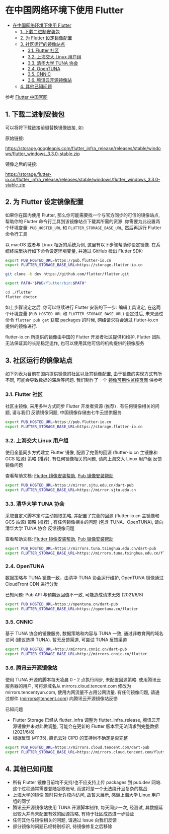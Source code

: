 # 在中国网络环境下使用 Flutter

- [在中国网络环境下使用 Flutter](#在中国网络环境下使用-flutter)
  - [1. 下载二进制安装包](#1-下载二进制安装包)
  - [2. 为 Flutter 设定镜像配置](#2-为-flutter-设定镜像配置)
  - [3. 社区运行的镜像站点](#3-社区运行的镜像站点)
    - [3.1. Flutter 社区](#31-flutter-社区)
    - [3.2. 上海交大 Linux 用户组](#32-上海交大-linux-用户组)
    - [3.3. 清华大学 TUNA 协会](#33-清华大学-tuna-协会)
    - [2.4. OpenTUNA](#24-opentuna)
    - [3.5. CNNIC](#35-cnnic)
    - [3.6. 腾讯云开源镜像站](#36-腾讯云开源镜像站)
  - [4. 其他已知问题](#4-其他已知问题)

参考 [Flutter 中国官网](https://flutter.cn)

## 1. 下载二进制安装包

可以将将下载链接前缀替换镜像链接, 如:

原始链接:

<https://storage.googleapis.com/flutter_infra_release/releases/stable/windows/flutter_windows_3.3.0-stable.zip>

镜像之后的链接:

<https://storage.flutter-io.cn/flutter_infra_release/releases/stable/windows/flutter_windows_3.3.0-stable.zip>

## 2. 为 Flutter 设定镜像配置

如果你在国内使用 Flutter, 那么你可能需要找一个与官方同步的可信的镜像站点, 帮助你的 Flutter 命令行工具到该镜像站点下载其所需的资源. 你需要为此设置两个环境变量: `PUB_HOSTED_URL` 和 `FLUTTER_STORAGE_BASE_URL`, 然后再运行 Flutter 命令行工具

以 macOS 或者与 Linux 相近的系统为例, 这里有以下步骤帮助你设定镜像. 在系统终端里执行如下命令设定环境变量, 并通过 GitHub 检出 Flutter SDK:

```bash
export PUB_HOSTED_URL=https://pub.flutter-io.cn
export FLUTTER_STORAGE_BASE_URL=https://storage.flutter-io.cn

git clone -b dev https://github.com/flutter/flutter.git

export PATH="$PWD/flutter/bin:$PATH"

cd ./flutter
flutter doctor
```

如上步骤设定之后, 你可以继续进行 Flutter 安装的下一步: 编辑工具设定, 在这两个环境变量 (`PUB_HOSTED_URL` 和 `FLUTTER_STORAGE_BASE_URL`) 设定过后, 未来通过命令 `flutter pub get` 获取 packages 的时候, 网络请求将会通过 flutter-io.cn 提供的镜像进行.

flutter-io.cn 所提供的镜像由中国的 Flutter 开发者社区提供和维护, Flutter 团队无法保证其的长期稳定运作, 也可以使用其他可信的机构提供的镜像服务

## 3. 社区运行的镜像站点

如下列表为目前在国内提供镜像的社区以及其镜像配置, 由于镜像的实现方式有所不同, 可能会导致数据的滞后等问题. 我们制作了一个 [镜像可用性监控页面](https://stats.uptimerobot.com/JZK3ZTql79) 供参考

### 3.1. Flutter 社区

社区主镜像, 采用多种方式同步 Flutter 开发者资源 (推荐) . 有任何镜像相关的问题, 请与我们 反馈镜像问题, 中国镜像存储由七牛云提供服务

```bash
export PUB_HOSTED_URL=https://pub.flutter-io.cn
export FLUTTER_STORAGE_BASE_URL=https://storage.flutter-io.cn
```

### 3.2. 上海交大 Linux 用户组

使用全量同步方式建立 Flutter 镜像, 配置了完善的回源 (flutter-io.cn 主镜像和 GCS 站源) 策略 (推荐), 有任何镜像相关的问题, 请向上海交大 Linux 用户组 反馈镜像问题

查看帮助文档:  [Flutter 镜像安装帮助](https://mirrors.sjtug.sjtu.edu.cn/docs/flutter_infra), [Pub 镜像安装帮助](https://mirrors.sjtug.sjtu.edu.cn/docs/dart-pub)

```bash
export PUB_HOSTED_URL=https://mirror.sjtu.edu.cn/dart-pub
export FLUTTER_STORAGE_BASE_URL=https://mirror.sjtu.edu.cn
```

### 3.3. 清华大学 TUNA 协会

采取自定义脚本定时主动抓取策略, 并配置了完善的回源 (flutter-io.cn 主镜像和 GCS 站源) 策略 (推荐) , 有任何镜像相关的问题 (包含 TUNA、OpenTUNA), 请向清华大学 TUNA 协会 反馈镜像问题

查看帮助文档: [Flutter 镜像安装帮助](https://mirrors.tuna.tsinghua.edu.cn/help/flutter/), [Pub 镜像安装帮助](https://mirrors.tuna.tsinghua.edu.cn/help/dart-pub/)

```bash
export PUB_HOSTED_URL=https://mirrors.tuna.tsinghua.edu.cn/dart-pub
export FLUTTER_STORAGE_BASE_URL=https://mirrors.tuna.tsinghua.edu.cn/flutter
```

### 2.4. OpenTUNA

数据策略与 TUNA 镜像一致、由清华 TUNA 协会运行维护, OpenTUNA 镜像通过 CloudFront CDN 进行分发

已知问题: Pub API 与预期返回值不一致, 可能造成请求无效 (2021/6/8)

```bash
export PUB_HOSTED_URL=https://opentuna.cn/dart-pub
export FLUTTER_STORAGE_BASE_URL=https://opentuna.cn/flutter
```

### 3.5. CNNIC

基于 TUNA 协会的镜像服务, 数据策略和内容与 TUNA 一致, 通过非教育网的域名访问 (建议选择 TUNA). 暂无反馈渠道, 可尝试 TUNA 反馈渠道

```bash
export PUB_HOSTED_URL=http://mirrors.cnnic.cn/dart-pub
export FLUTTER_STORAGE_BASE_URL=http://mirrors.cnnic.cn/flutter
```

### 3.6. 腾讯云开源镜像站

使用 TUNA 开源的脚本每天凌晨 0 - 2 点执行同步, 未配置回源策略. 使用腾讯云服务器的用户, 可将源域名从 mirrors.cloud.tencent.com 修改为 mirrors.tencentyun.com, 使用内网流量不占用公网流量. 有任何镜像问题, 请通过邮件 (<mirrors@tencent.com>) 向腾讯云开源镜像站反馈

已知问题

- Flutter Storage 已经从 flutter_infra 调整为 flutter_infra_release, 腾讯云开源镜像并未对此做调整, 可能会在更新的 Flutter 版本里无法请求到完整数据 (2021/6/8)
- 根据反馈 (#1135), 腾讯云对 CIPD 的支持尚不确定是否完整

```bash
export PUB_HOSTED_URL=https://mirrors.cloud.tencent.com/dart-pub
export FLUTTER_STORAGE_BASE_URL=https://mirrors.cloud.tencent.com/flutter
```

## 4. 其他已知问题

- 所有 Flutter 镜像目前均不支持/也不应支持上传 packages 到 pub.dev 网站. 这个过程通常需要登陆谷歌账号, 而这将是一个无法绕开且复杂的挑战
- 上海大学的镜像 暂时只允许校内访问, 故暂未展示, 感谢上海大学 Linux 用户组的同学
- 腾讯云开源镜像站使用 TUNA 开源脚本制作, 每天同步一次, 经测试, 其数据延迟较大并尚未配置有效的回源策略, 有待于社区成员进一步验证
- 任何其他与镜像相关的问题, 请通过 Issue 向我们反馈
- 部分镜像的问题已经特别标识, 待镜像修复之后移除
